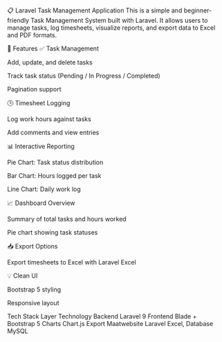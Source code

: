 📋 Laravel Task Management Application
This is a simple and beginner-friendly Task Management System built with Laravel.
It allows users to manage tasks, log timesheets, visualize reports, and export data to Excel and PDF formats.

🚀 Features
✅ Task Management

Add, update, and delete tasks

Track task status (Pending / In Progress / Completed)

Pagination support

🕒 Timesheet Logging

Log work hours against tasks

Add comments and view entries

📊 Interactive Reporting

Pie Chart: Task status distribution

Bar Chart: Hours logged per task

Line Chart: Daily work log

📈 Dashboard Overview

Summary of total tasks and hours worked

Pie chart showing task statuses

📥 Export Options

Export timesheets to Excel with Laravel Excel


💡 Clean UI

Bootstrap 5 styling

Responsive layout

Tech Stack
Layer	Technology
Backend	Laravel 9
Frontend	Blade + Bootstrap 5
Charts	Chart.js
Export	Maatwebsite Laravel Excel,
Database	MySQL
